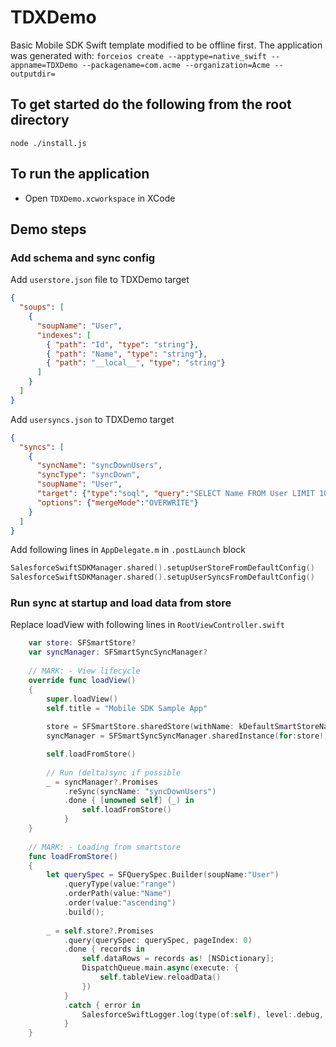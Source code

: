 # TDXDemo
Basic Mobile SDK Swift template modified to be offline first.
The application was generated with:
`forceios create --apptype=native_swift --appname=TDXDemo --packagename=com.acme --organization=Acme --outputdir=`

## To get started do the following from the root directory
``` shell
node ./install.js
```
## To run the application
* Open `TDXDemo.xcworkspace` in XCode

## Demo steps

### Add schema and sync config
Add `userstore.json` file to TDXDemo target
```json
{
  "soups": [
    {
      "soupName": "User",
      "indexes": [
        { "path": "Id", "type": "string"},
        { "path": "Name", "type": "string"},
        { "path": "__local__", "type": "string"}
      ]
    }
  ]
}
```
Add `usersyncs.json` to TDXDemo target
```json
{
  "syncs": [
    {
      "syncName": "syncDownUsers",
      "syncType": "syncDown",
      "soupName": "User",
      "target": {"type":"soql", "query":"SELECT Name FROM User LIMIT 100"},
      "options": {"mergeMode":"OVERWRITE"}
    }
  ]
}
```
Add following lines in `AppDelegate.m` in `.postLaunch` block 
```swift
SalesforceSwiftSDKManager.shared().setupUserStoreFromDefaultConfig()
SalesforceSwiftSDKManager.shared().setupUserSyncsFromDefaultConfig()
```

### Run sync at startup and load data from store
Replace loadView with following lines in `RootViewController.swift`
```swift
    var store: SFSmartStore?
    var syncManager: SFSmartSyncSyncManager?
    
    // MARK: - View lifecycle
    override func loadView()
    {
        super.loadView()
        self.title = "Mobile SDK Sample App"
        
        store = SFSmartStore.sharedStore(withName: kDefaultSmartStoreName) as?  SFSmartStore
        syncManager = SFSmartSyncSyncManager.sharedInstance(for:store!)

        self.loadFromStore()
        
        // Run (delta)sync if possible
        _ = syncManager?.Promises
            .reSync(syncName: "syncDownUsers")
            .done { [unowned self] (_) in
                self.loadFromStore()
            }
    }
    
    // MARK: - Loading from smartstore
    func loadFromStore()
    {
        let querySpec = SFQuerySpec.Builder(soupName:"User")
            .queryType(value:"range")
            .orderPath(value:"Name")
            .order(value:"ascending")
            .build();
        
        _ = self.store?.Promises
            .query(querySpec: querySpec, pageIndex: 0)
            .done { records in
                self.dataRows = records as! [NSDictionary];
                DispatchQueue.main.async(execute: {
                    self.tableView.reloadData()
                })
            }
            .catch { error in
                SalesforceSwiftLogger.log(type(of:self), level:.debug, message:"Error: \(error)")
            }
    }
```
